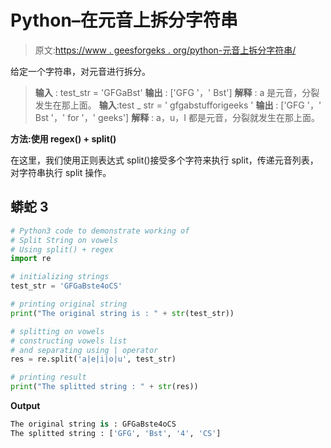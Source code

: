 # Python–在元音上拆分字符串

> 原文:[https://www . geesforgeks . org/python-元音上拆分字符串/](https://www.geeksforgeeks.org/python-split-string-on-vowels/)

给定一个字符串，对元音进行拆分。

> **输入** : test_str = 'GFGaBst'
> **输出** : ['GFG '，' Bst']
> **解释** : a 是元音，分裂发生在那上面。
> **输入**:test _ str = ' gfgabstufforigeeks '
> **输出** : ['GFG '，' Bst '，' for '，' geeks']
> **解释** : a，u，I 都是元音，分裂就发生在那上面。

**方法:使用 regex() + split()**

在这里，我们使用正则表达式 split()接受多个字符来执行 split，传递元音列表，对字符串执行 split 操作。

## 蟒蛇 3

```py
# Python3 code to demonstrate working of
# Split String on vowels
# Using split() + regex
import re

# initializing strings
test_str = 'GFGaBste4oCS'

# printing original string
print("The original string is : " + str(test_str))

# splitting on vowels
# constructing vowels list
# and separating using | operator
res = re.split('a|e|i|o|u', test_str)

# printing result
print("The splitted string : " + str(res))
```

**Output**

```py
The original string is : GFGaBste4oCS
The splitted string : ['GFG', 'Bst', '4', 'CS']
```